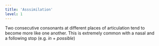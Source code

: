 ```yaml
---
title: 'Asssimilation'
level: 1
---
```


Two consecutive consonants at different places of articulation tend to become more like one another. This is extremely common with a nasal and a following stop (e.g. _in_ + _possible_)
